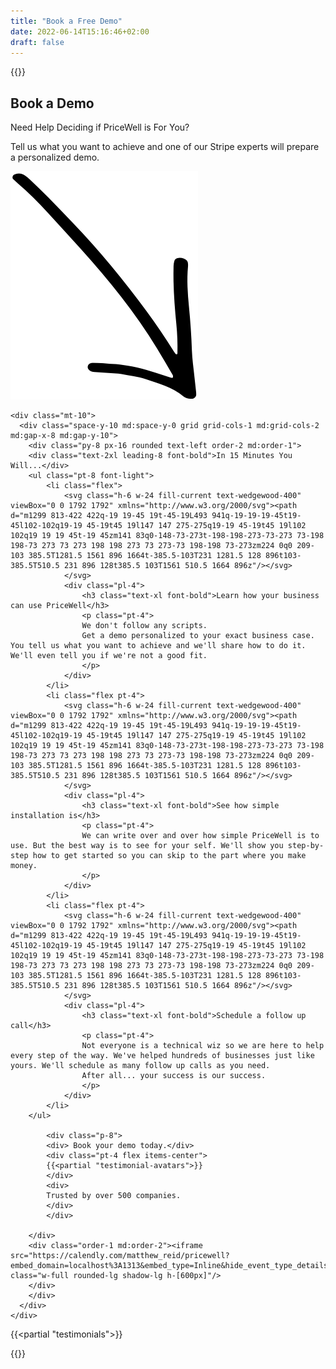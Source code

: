```yaml
---
title: "Book a Free Demo"
date: 2022-06-14T15:16:46+02:00
draft: false
---
```


{{<rawhtml>}}
    <div class="py-12 bg-gray-100">
        <div class="max-w-7xl mx-auto px-4 sm:px-6 lg:px-8 text-center">
            <div class="lg:text-center">
            <h2 class="text-base text-wedgewood-600 font-semibold tracking-wide uppercase">Book a Demo</h2>
            <p class="mt-2 text-3xl leading-8 font-extrabold tracking-tight text-gray-900 sm:text-4xl">Need Help Deciding if PriceWell is For You?</p>
            <p class="mt-4 max-w-2xl text-lg text-gray-800 lg:mx-auto font-light">Tell us what you want to achieve and one of our <span class="inline-block highlight highlight-powder-blue-400">Stripe experts</span> will prepare a personalized demo.</p>
            <img src="/images/arrow.png" alt="" class="w-8 m-auto pt-4"/>
            </div>

    <div class="mt-10">
      <div class="space-y-10 md:space-y-0 grid grid-cols-1 md:grid-cols-2 md:gap-x-8 md:gap-y-10">
        <div class="py-8 px-16 rounded text-left order-2 md:order-1">
        <div class="text-2xl leading-8 font-bold">In 15 Minutes You Will...</div>
        <ul class="pt-8 font-light">
            <li class="flex">
                <svg class="h-6 w-24 fill-current text-wedgewood-400" viewBox="0 0 1792 1792" xmlns="http://www.w3.org/2000/svg"><path d="m1299 813-422 422q-19 19-45 19t-45-19L493 941q-19-19-19-45t19-45l102-102q19-19 45-19t45 19l147 147 275-275q19-19 45-19t45 19l102 102q19 19 19 45t-19 45zm141 83q0-148-73-273t-198-198-273-73-273 73-198 198-73 273 73 273 198 198 273 73 273-73 198-198 73-273zm224 0q0 209-103 385.5T1281.5 1561 896 1664t-385.5-103T231 1281.5 128 896t103-385.5T510.5 231 896 128t385.5 103T1561 510.5 1664 896z"/></svg>
                </svg>
                <div class="pl-4">
                    <h3 class="text-xl font-bold">Learn how your business can use PriceWell</h3>
                    <p class="pt-4">
                    We don't follow any scripts. 
                    Get a demo personalized to your exact business case. You tell us what you want to achieve and we'll share how to do it. We'll even tell you if we're not a good fit.
                    </p>
                </div>
            </li>
            <li class="flex pt-4">
                <svg class="h-6 w-24 fill-current text-wedgewood-400" viewBox="0 0 1792 1792" xmlns="http://www.w3.org/2000/svg"><path d="m1299 813-422 422q-19 19-45 19t-45-19L493 941q-19-19-19-45t19-45l102-102q19-19 45-19t45 19l147 147 275-275q19-19 45-19t45 19l102 102q19 19 19 45t-19 45zm141 83q0-148-73-273t-198-198-273-73-273 73-198 198-73 273 73 273 198 198 273 73 273-73 198-198 73-273zm224 0q0 209-103 385.5T1281.5 1561 896 1664t-385.5-103T231 1281.5 128 896t103-385.5T510.5 231 896 128t385.5 103T1561 510.5 1664 896z"/></svg>
                </svg>
                <div class="pl-4">
                    <h3 class="text-xl font-bold">See how simple installation is</h3>
                    <p class="pt-4">
                    We can write over and over how simple PriceWell is to use. But the best way is to see for your self. We'll show you step-by-step how to get started so you can skip to the part where you make money.
                    </p>
                </div>
            </li>
            <li class="flex pt-4">
                <svg class="h-6 w-24 fill-current text-wedgewood-400" viewBox="0 0 1792 1792" xmlns="http://www.w3.org/2000/svg"><path d="m1299 813-422 422q-19 19-45 19t-45-19L493 941q-19-19-19-45t19-45l102-102q19-19 45-19t45 19l147 147 275-275q19-19 45-19t45 19l102 102q19 19 19 45t-19 45zm141 83q0-148-73-273t-198-198-273-73-273 73-198 198-73 273 73 273 198 198 273 73 273-73 198-198 73-273zm224 0q0 209-103 385.5T1281.5 1561 896 1664t-385.5-103T231 1281.5 128 896t103-385.5T510.5 231 896 128t385.5 103T1561 510.5 1664 896z"/></svg>
                </svg>
                <div class="pl-4">
                    <h3 class="text-xl font-bold">Schedule a follow up call</h3>
                    <p class="pt-4">
                    Not everyone is a technical wiz so we are here to help every step of the way. We've helped hundreds of businesses just like yours. We'll schedule as many follow up calls as you need. 
                    After all... your success is our success.
                    </p>
                </div>
            </li>
        </ul>

            <div class="p-8">
            <div> Book your demo today.</div>
            <div class="pt-4 flex items-center">
            {{<partial "testimonial-avatars">}}
            </div>
            <div>
            Trusted by over 500 companies.
            </div>
            </div>

        </div>
        <div class="order-1 md:order-2"><iframe src="https://calendly.com/matthew_reid/pricewell?embed_domain=localhost%3A1313&embed_type=Inline&hide_event_type_details=1&hide_gdpr_banner=1" class="w-full rounded-lg shadow-lg h-[600px]"/>
        </div>
        </div>
      </div>
    </div>
  </div>
</div>

{{<partial "testimonials">}}

{{</rawhtml>}}